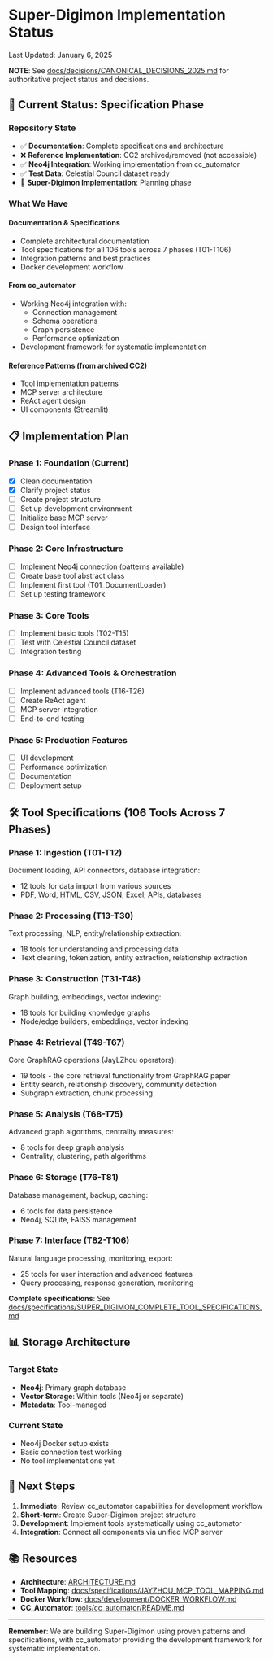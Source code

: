 # Super-Digimon Implementation Status

Last Updated: January 6, 2025

**NOTE**: See [docs/decisions/CANONICAL_DECISIONS_2025.md](../decisions/CANONICAL_DECISIONS_2025.md) for authoritative project status and decisions.

## 🎯 Current Status: Specification Phase

### Repository State
- ✅ **Documentation**: Complete specifications and architecture
- ❌ **Reference Implementation**: CC2 archived/removed (not accessible)
- ✅ **Neo4j Integration**: Working implementation from cc_automator
- ✅ **Test Data**: Celestial Council dataset ready
- 🚧 **Super-Digimon Implementation**: Planning phase

### What We Have

#### Documentation & Specifications
- Complete architectural documentation
- Tool specifications for all 106 tools across 7 phases (T01-T106)
- Integration patterns and best practices
- Docker development workflow

#### From cc_automator
- Working Neo4j integration with:
  - Connection management
  - Schema operations
  - Graph persistence
  - Performance optimization
- Development framework for systematic implementation

#### Reference Patterns (from archived CC2)
- Tool implementation patterns
- MCP server architecture
- ReAct agent design
- UI components (Streamlit)

## 📋 Implementation Plan

### Phase 1: Foundation (Current)
- [x] Clean documentation
- [x] Clarify project status
- [ ] Create project structure
- [ ] Set up development environment
- [ ] Initialize base MCP server
- [ ] Design tool interface

### Phase 2: Core Infrastructure
- [ ] Implement Neo4j connection (patterns available)
- [ ] Create base tool abstract class
- [ ] Implement first tool (T01_DocumentLoader)
- [ ] Set up testing framework

### Phase 3: Core Tools
- [ ] Implement basic tools (T02-T15)
- [ ] Test with Celestial Council dataset
- [ ] Integration testing

### Phase 4: Advanced Tools & Orchestration
- [ ] Implement advanced tools (T16-T26)
- [ ] Create ReAct agent
- [ ] MCP server integration
- [ ] End-to-end testing

### Phase 5: Production Features
- [ ] UI development
- [ ] Performance optimization
- [ ] Documentation
- [ ] Deployment setup

## 🛠️ Tool Specifications (106 Tools Across 7 Phases)

### Phase 1: Ingestion (T01-T12)
Document loading, API connectors, database integration:
- 12 tools for data import from various sources
- PDF, Word, HTML, CSV, JSON, Excel, APIs, databases

### Phase 2: Processing (T13-T30)
Text processing, NLP, entity/relationship extraction:
- 18 tools for understanding and processing data
- Text cleaning, tokenization, entity extraction, relationship extraction

### Phase 3: Construction (T31-T48)
Graph building, embeddings, vector indexing:
- 18 tools for building knowledge graphs
- Node/edge builders, embeddings, vector indexing

### Phase 4: Retrieval (T49-T67)
Core GraphRAG operations (JayLZhou operators):
- 19 tools - the core retrieval functionality from GraphRAG paper
- Entity search, relationship discovery, community detection
- Subgraph extraction, chunk processing

### Phase 5: Analysis (T68-T75)
Advanced graph algorithms, centrality measures:
- 8 tools for deep graph analysis
- Centrality, clustering, path algorithms

### Phase 6: Storage (T76-T81)
Database management, backup, caching:
- 6 tools for data persistence
- Neo4j, SQLite, FAISS management

### Phase 7: Interface (T82-T106)
Natural language processing, monitoring, export:
- 25 tools for user interaction and advanced features
- Query processing, response generation, monitoring

**Complete specifications**: See [docs/specifications/SUPER_DIGIMON_COMPLETE_TOOL_SPECIFICATIONS.md](../specifications/SUPER_DIGIMON_COMPLETE_TOOL_SPECIFICATIONS.md)

## 📊 Storage Architecture

### Target State
- **Neo4j**: Primary graph database
- **Vector Storage**: Within tools (Neo4j or separate)
- **Metadata**: Tool-managed

### Current State
- Neo4j Docker setup exists
- Basic connection test working
- No tool implementations yet

## 🚀 Next Steps

1. **Immediate**: Review cc_automator capabilities for development workflow
2. **Short-term**: Create Super-Digimon project structure
3. **Development**: Implement tools systematically using cc_automator
4. **Integration**: Connect all components via unified MCP server

## 📚 Resources

- **Architecture**: [ARCHITECTURE.md](../../ARCHITECTURE.md)
- **Tool Mapping**: [docs/specifications/JAYZHOU_MCP_TOOL_MAPPING.md](../specifications/JAYZHOU_MCP_TOOL_MAPPING.md)
- **Docker Workflow**: [docs/development/DOCKER_WORKFLOW.md](DOCKER_WORKFLOW.md)
- **CC_Automator**: [tools/cc_automator/README.md](../../tools/cc_automator/README.md)

---

**Remember**: We are building Super-Digimon using proven patterns and specifications, with cc_automator providing the development framework for systematic implementation.